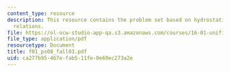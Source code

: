 ```yaml
---
content_type: resource
description: This resource contains the problem set based on hydrostatic and state
  relations.
file: https://ol-ocw-studio-app-qa.s3.amazonaws.com/courses/16-01-unified-engineering-i-ii-iii-iv-fall-2005-spring-2006/ca277b95467efab511fe0e69ec273a2e_f01_ps08_fall03.pdf
file_type: application/pdf
resourcetype: Document
title: f01_ps08_fall03.pdf
uid: ca277b95-467e-fab5-11fe-0e69ec273a2e
---
```

